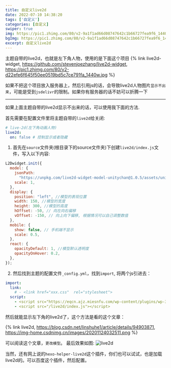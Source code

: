 ```yaml
---
title: 自定义live2d
date: 2022-07-10 14:38:20
tags: ['自定义']
categories: [自定义]
swiper: true
img: https://pic1.zhimg.com/80/v2-9a1f1ad66d08747642c1b66727fea9f6_1440w.jpg
bgImg: https://pic1.zhimg.com/80/v2-9a1f1ad66d08747642c1b66727fea9f6_1440w.jpg
excerpt: 自定义live2d
---
```


主题自带的live2d，也就是左下角人物，使用的是下面这个项目
{% link live2d-widget, https://github.com/stevenjoezhang/live2d-widget, https://pic1.zhimg.com/80/v2-d22efe6f645f50ee0519bd5c7ce791fa_1440w.jpg %}

如果不把这个项目放入服务器上，然后引用js的话，会导致live2d人物图片`显示不出来`，可能是受到`jsdelivr`的限制。如果你有服务器的话不妨可以折腾一下


-----------------------------------------------------------------------------------------



如果上面主题自带的live2d显示不出来的话，可以使用我下面的方法.

首先需要在配置文件里将主题自带的`live2d`给关闭:
``` yaml
# live-2d(左下角动画人物)
live2d:
  on: false # 控制显示或者隐藏
```
1. 首先在`source`文件夹(根目录下的source文件夹)下创建`live2d/index.js`文件，写入以下内容:
``` js
L2Dwidget.init({
  model: {
    jsonPath:
      "https://unpkg.com/live2d-widget-model-unitychan@1.0.5/assets/unitychan.model.json",
    scale: 1,
  },
  display: {
    position: "left", //模型的表现位置
    width: 150, //模型的宽度
    height: 300, //模型的高度
    hOffset: -50, // 向左向右偏移
    vOffset: -150, // 向上向下偏移, 根据情况可以自己调整数值
  },
  mobile: {
    show: false, // 手机端不显示
    scale: 0.5,
  },
  react: {
    opacityDefault: 1, //模型默认透明度
    opacityOnHover: 0.2,
  },
});

```

2. 然后找到主题的配置文件`_config.yml`，找到`import`, 将两个js引进去：
``` yaml
import:
  link:
    # - <link href="xxx.css"  rel="stylesheet">
  script: 
    - <script src="https://eqcn.ajz.miesnfu.com/wp-content/plugins/wp-3d-pony/live2dw/lib/L2Dwidget.min.js"></script>
    - <script src="/live2d/index.js"></script>
```


然后就能显示左下角的live2d了，这个方法是看的这个文章：

{% link live2d, https://blog.csdn.net/linshuhe1/article/details/94903871, https://img-home.csdnimg.cn/images/20201124032511.png %}

可以阅读这个文章，`更改模型`。
最后效果如图:
![live2d](/img/swiper1.png)

当然，还有网上说的`hexo-helper-live2d`这个插件，你们也可以试试，也是加载live2d的。可以百度这个插件，然后配置。